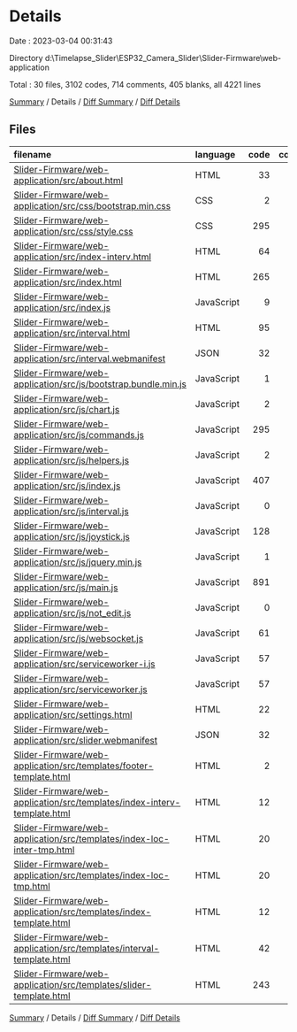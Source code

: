 # Details

Date : 2023-03-04 00:31:43

Directory d:\\Timelapse_Slider\\ESP32_Camera_Slider\\Slider-Firmware\\web-application

Total : 30 files,  3102 codes, 714 comments, 405 blanks, all 4221 lines

[Summary](results.md) / Details / [Diff Summary](diff.md) / [Diff Details](diff-details.md)

## Files
| filename | language | code | comment | blank | total |
| :--- | :--- | ---: | ---: | ---: | ---: |
| [Slider-Firmware/web-application/src/about.html](/Slider-Firmware/web-application/src/about.html) | HTML | 33 | 13 | 0 | 46 |
| [Slider-Firmware/web-application/src/css/bootstrap.min.css](/Slider-Firmware/web-application/src/css/bootstrap.min.css) | CSS | 2 | 5 | 0 | 7 |
| [Slider-Firmware/web-application/src/css/style.css](/Slider-Firmware/web-application/src/css/style.css) | CSS | 295 | 8 | 42 | 345 |
| [Slider-Firmware/web-application/src/index-interv.html](/Slider-Firmware/web-application/src/index-interv.html) | HTML | 64 | 61 | 20 | 145 |
| [Slider-Firmware/web-application/src/index.html](/Slider-Firmware/web-application/src/index.html) | HTML | 265 | 20 | 26 | 311 |
| [Slider-Firmware/web-application/src/index.js](/Slider-Firmware/web-application/src/index.js) | JavaScript | 9 | 35 | 11 | 55 |
| [Slider-Firmware/web-application/src/interval.html](/Slider-Firmware/web-application/src/interval.html) | HTML | 95 | 13 | 0 | 108 |
| [Slider-Firmware/web-application/src/interval.webmanifest](/Slider-Firmware/web-application/src/interval.webmanifest) | JSON | 32 | 0 | 0 | 32 |
| [Slider-Firmware/web-application/src/js/bootstrap.bundle.min.js](/Slider-Firmware/web-application/src/js/bootstrap.bundle.min.js) | JavaScript | 1 | 6 | 0 | 7 |
| [Slider-Firmware/web-application/src/js/chart.js](/Slider-Firmware/web-application/src/js/chart.js) | JavaScript | 2 | 12 | 0 | 14 |
| [Slider-Firmware/web-application/src/js/commands.js](/Slider-Firmware/web-application/src/js/commands.js) | JavaScript | 295 | 2 | 5 | 302 |
| [Slider-Firmware/web-application/src/js/helpers.js](/Slider-Firmware/web-application/src/js/helpers.js) | JavaScript | 2 | 7 | 0 | 9 |
| [Slider-Firmware/web-application/src/js/index.js](/Slider-Firmware/web-application/src/js/index.js) | JavaScript | 407 | 108 | 72 | 587 |
| [Slider-Firmware/web-application/src/js/interval.js](/Slider-Firmware/web-application/src/js/interval.js) | JavaScript | 0 | 0 | 1 | 1 |
| [Slider-Firmware/web-application/src/js/joystick.js](/Slider-Firmware/web-application/src/js/joystick.js) | JavaScript | 128 | 44 | 10 | 182 |
| [Slider-Firmware/web-application/src/js/jquery.min.js](/Slider-Firmware/web-application/src/js/jquery.min.js) | JavaScript | 1 | 1 | 0 | 2 |
| [Slider-Firmware/web-application/src/js/main.js](/Slider-Firmware/web-application/src/js/main.js) | JavaScript | 891 | 173 | 115 | 1,179 |
| [Slider-Firmware/web-application/src/js/not_edit.js](/Slider-Firmware/web-application/src/js/not_edit.js) | JavaScript | 0 | 7 | 28 | 35 |
| [Slider-Firmware/web-application/src/js/websocket.js](/Slider-Firmware/web-application/src/js/websocket.js) | JavaScript | 61 | 13 | 3 | 77 |
| [Slider-Firmware/web-application/src/serviceworker-i.js](/Slider-Firmware/web-application/src/serviceworker-i.js) | JavaScript | 57 | 24 | 6 | 87 |
| [Slider-Firmware/web-application/src/serviceworker.js](/Slider-Firmware/web-application/src/serviceworker.js) | JavaScript | 57 | 24 | 6 | 87 |
| [Slider-Firmware/web-application/src/settings.html](/Slider-Firmware/web-application/src/settings.html) | HTML | 22 | 13 | 0 | 35 |
| [Slider-Firmware/web-application/src/slider.webmanifest](/Slider-Firmware/web-application/src/slider.webmanifest) | JSON | 32 | 0 | 0 | 32 |
| [Slider-Firmware/web-application/src/templates/footer-template.html](/Slider-Firmware/web-application/src/templates/footer-template.html) | HTML | 2 | 0 | 1 | 3 |
| [Slider-Firmware/web-application/src/templates/index-interv-template.html](/Slider-Firmware/web-application/src/templates/index-interv-template.html) | HTML | 12 | 22 | 5 | 39 |
| [Slider-Firmware/web-application/src/templates/index-loc-inter-tmp.html](/Slider-Firmware/web-application/src/templates/index-loc-inter-tmp.html) | HTML | 20 | 20 | 6 | 46 |
| [Slider-Firmware/web-application/src/templates/index-loc-tmp.html](/Slider-Firmware/web-application/src/templates/index-loc-tmp.html) | HTML | 20 | 20 | 7 | 47 |
| [Slider-Firmware/web-application/src/templates/index-template.html](/Slider-Firmware/web-application/src/templates/index-template.html) | HTML | 12 | 22 | 6 | 40 |
| [Slider-Firmware/web-application/src/templates/interval-template.html](/Slider-Firmware/web-application/src/templates/interval-template.html) | HTML | 42 | 41 | 15 | 98 |
| [Slider-Firmware/web-application/src/templates/slider-template.html](/Slider-Firmware/web-application/src/templates/slider-template.html) | HTML | 243 | 0 | 20 | 263 |

[Summary](results.md) / Details / [Diff Summary](diff.md) / [Diff Details](diff-details.md)